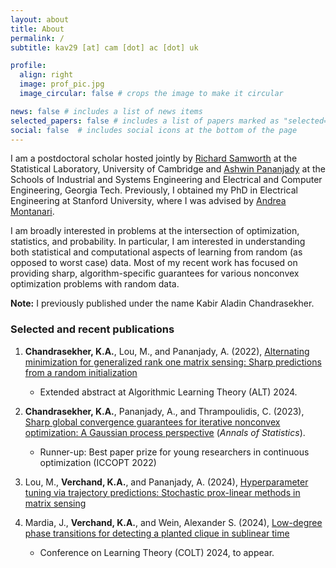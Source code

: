 ```yaml
---
layout: about
title: About
permalink: /
subtitle: kav29 [at] cam [dot] ac [dot] uk 

profile:
  align: right 
  image: prof_pic.jpg
  image_circular: false # crops the image to make it circular

news: false # includes a list of news items
selected_papers: false # includes a list of papers marked as "selected={true}"
social: false  # includes social icons at the bottom of the page
---
```

I am a postdoctoral scholar hosted jointly by [Richard Samworth](https://www.statslab.cam.ac.uk/~rjs57/) at the Statistical Laboratory, University of Cambridge and [Ashwin Pananjady](https://sites.gatech.edu/ashwin-pananjady/) at the Schools of Industrial and Systems Engineering and Electrical and Computer Engineering, Georgia Tech.  Previously, I obtained my PhD in Electrical Engineering at Stanford University, where I was advised by [Andrea Montanari](https://web.stanford.edu/~montanar/).  

I am broadly interested in problems at the intersection of optimization, statistics, and probability.  In particular, I am interested in understanding both statistical and computational aspects of learning from random (as opposed to worst case) data.  Most of my recent work has focused on providing sharp, algorithm-specific guarantees for various nonconvex optimization problems with random data.

<strong>Note:</strong> I previously published under the name Kabir Aladin Chandrasekher. 


### Selected and recent publications
1. **Chandrasekher, K.A.**, Lou, M., and Pananjady, A. (2022), [Alternating minimization for generalized rank one matrix sensing: Sharp predictions from a random initialization](https://arxiv.org/abs/2207.09660) 
	- Extended abstract at Algorithmic Learning Theory (ALT) 2024.

2. **Chandrasekher, K.A.**, Pananjady, A., and Thrampoulidis, C. (2023), [Sharp global convergence guarantees for iterative nonconvex optimization: A Gaussian process perspective](https://arxiv.org/abs/2109.09859) (<em>Annals of Statistics</em>).
    - Runner-up: Best paper prize for young researchers in continuous
      optimization (ICCOPT 2022)
      
3. Lou, M., **Verchand, K.A.**, and Pananjady, A. (2024), [Hyperparameter tuning via trajectory predictions: Stochastic prox-linear methods in matrix sensing](https://arxiv.org/abs/2402.01599)

4. Mardia, J., **Verchand, K.A.**, and Wein, Alexander S. (2024), [Low-degree phase transitions for detecting a planted clique in sublinear time](https://arxiv.org/abs/2402.05451)
	- Conference on Learning Theory (COLT) 2024, to appear.
